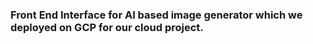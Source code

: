 ### Front End Interface for AI based image generator which we deployed on GCP for our cloud project.
